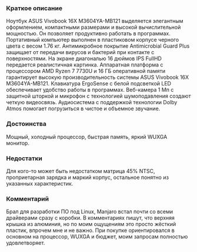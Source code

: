 ### **Краткое описание**
Ноутбук ASUS Vivobook 16X M3604YA-MB121 выделяется элегантным оформлением, компактными размерами и высокой вычислительной мощностью. Он позволяет продуктивно работать в программах. Портативный компьютер выполнен в пластиковом корпусе черного цвета с весом 1.76 кг. Антимикробное покрытие Antimicrobial Guard Plus защищает от передачи вирусов и бактерий при контакте с поверхностями. На экране диагональю 16 дюймов IPS FullHD передается реалистичная картинка.  Аппаратная платформа с процессором AMD Ryzen 7 7730U и 16 ГБ оперативной памяти гарантирует высокую производительность системы ASUS Vivobook 16X M3604YA-MB121. Клавиатура ErgoSense с белой подсветкой LED обеспечивает удобство работы в программах. Веб-камера 1 Мп с защитной шторкой и микрофон с технологией шумоподавления создают четкую видеосвязь. Аудиосистема с поддержкой технологии Dolby Atmos помогает погрузиться в чистое и объемное звучание.

### **Достоинства**
Мощный, холодный процессор, быстрая память, яркий WUXGA монитор.

### **Недостатки**
Для кого-то может быть недостатком матрица 45% NTSC, проприетарная зарядка и маркий корпус, остальное понятно из указанных характеристик.

### **Комментарий**
Брал для разработки ПО под Linux, Manjaro встал почти со всеми драйверами сразу с коробки. В комментариях пишут, что верхняя крышка из алюминия, но по моим ощущениям это просто жёсткий пластик, впрочем мне и не важно. При покупке ориентировался в основном на процессор, WUXGA и бюджет, моим запросам полностью удовлетворяет.
